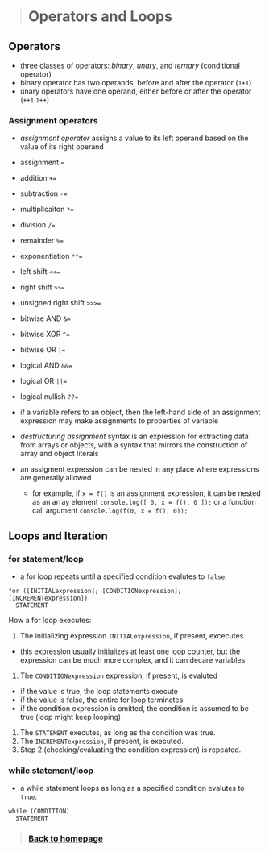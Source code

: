 > # Operators and Loops

## Operators
- three classes of operators: *binary*, *unary*, and *ternary* (conditional operator)
- binary operator has two operands, before and after the operator (`1+1`)
- unary operators have one operand, either before or after the operator (`++1` `1++`)

### Assignment operators
- *assignment operator* assigns a value to its left operand based on the value of its right operand
- assignment `=`
- addition `+=`
- subtraction `-=`
- multiplicaiton `*=`
- division `/=`
- remainder `%=`
- exponentiation `**=`
- left shift `<<=`
- right shift `>>=`
- unsigned right shift `>>>=`
- bitwise AND `&=`
- bitwise XOR `^=`
- bitwise  OR `|=`
- logical AND `&&=`
- logical  OR `||=`
- logical nullish `??=`

- if a variable refers to an object, then the left-hand side of an assignment expression may make assignments to properties of variable

- *destructuring assignment* syntax is an expression for extracting data from arrays or objects, with a syntax that mirrors the construction of array and object literals

- an assigment expression can be nested in any place where expressions are generally allowed
  - for example, if `x = f()` is an assignment expression, it can be nested as an array element `console.log([ 0, x = f(), 0 ]);` or a function call argument `console.log(f(0, x = f(), 0));`

## Loops and Iteration

### for statement/loop
- a for loop repeats until a specified condition evalutes to `false`:
```
for ([INITIALexpression]; [CONDITIONexpression]; [INCREMENTexpression])
  STATEMENT
```

How a for loop executes:
1. The initializing expression `INITIALexpression`, if present, excecutes
 - this expression usually initializes at least one loop counter, but the expression can be much more complex, and it can decare variables
1. The `CONDITIONexpression` expression, if present, is evaluted
 - if the value is true, the loop statements execute
 - if the value is false, the entire for loop terminates
  - if the condition expression is omitted, the condition is assumed to be true (loop might keep looping)
1. The `STATEMENT` executes, as long as the condition was true.
1. The `INCREMENTexpression`, if present, is executed.
1. Step 2 (checking/evaluating the condition expression) is repeated.

### while statement/loop
- a while statement loops as long as a specified condition evalutes to `true`:
```
while (CONDITION)
  STATEMENT
```

> ### [Back to homepage](https://schillerandrew.github.io/reading-notes/)